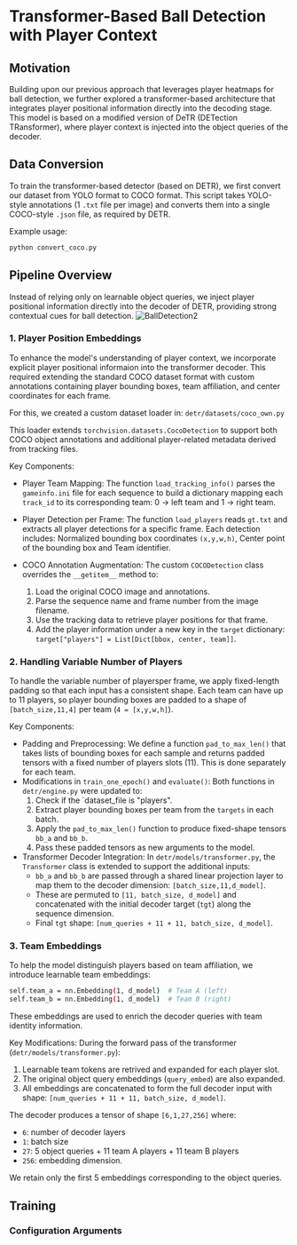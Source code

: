 # Transformer-Based Ball Detection with Player Context

## Motivation
Building upon our previous approach that leverages player heatmaps for ball detection, we further explored a transformer-based architecture that integrates player positional information directly into the decoding stage. This model is based on a modified version of DeTR (DETection TRansformer), where player context is injected into the object queries of the decoder.

## Data Conversion
To train the transformer-based detector (based on DETR), we first convert our dataset from YOLO format to COCO format. This script takes YOLO-style annotations (1 `.txt` file per image) and converts them into a single COCO-style `.json` file, as required by DETR.

Example usage:
```bash
python convert_coco.py
```

## Pipeline Overview
Instead of relying only on learnable object queries, we inject player positional information directly into the decoder of DETR, providing strong contextual cues for ball detection.
![BallDetection2](https://github.com/user-attachments/assets/13fda4ae-185a-4d7c-97f5-87cc7ac93415)

### 1. Player Position Embeddings
To enhance the model's understanding of player context, we incorporate explicit player positional informaion into the transformer decoder. This required extending the standard COCO dataset format with custom annotations containing player bounding boxes, team affiliation, and center coordinates for each frame.

For this, we created a custom dataset loader in: `detr/datasets/coco_own.py`

This loader extends `torchvision.datasets.CocoDetection` to support both COCO object annotations and additional player-related metadata derived from tracking files.

Key Components:
- Player Team Mapping: The function `load_tracking_info()` parses the `gameinfo.ini` file for each sequence to build a dictionary mapping each `track_id` to its corresponding team: 0 → left team and 1 → right team.
  
- Player Detection per Frame: The function `load_players` reads `gt.txt` and extracts all player detections for a specific frame. Each detection includes: Normalized bounding box coordinates `(x,y,w,h)`, Center point of the bounding box and Team identifier.
  
- COCO Annotation Augmentation: The custom `COCODetection` class overrides the `__getitem__` method to:
  1. Load the original COCO image and annotations.
  2. Parse the sequence name and frame number from the image filename.
  3. Use the tracking data to retrieve player positions for that frame.
  4. Add the player information under a new key in the `target` dictionary: `target["players"] = List[Dict[bbox, center, team]]`.

### 2. Handling Variable Number of Players
To handle the variable number of playersper frame, we apply fixed-length padding so that each input has a consistent shape. Each team can have up to 11 players, so player bounding boxes are padded to a shape of `[batch_size,11,4]` per team (`4 = [x,y,w,h]`).

Key Components:
- Padding and Preprocessing: We define a function `pad_to_max_len()` that takes lists of bounding boxes for each sample and returns padded tensors with a fixed number of players slots (11). This is done separately for each team.
- Modifications in `train_one_epoch()` and `evaluate()`: Both functions in `detr/engine.py` were updated to:
  1. Check if the `dataset_file is "players".
  2. Extract player bounding boxes per team from the `targets` in each batch.
  3. Apply the `pad_to_max_len()` function to produce fixed-shape tensors `bb_a` and `bb_b`.
  4. Pass these padded tensors as new arguments to the model.
- Transformer Decoder Integration: In `detr/models/transformer.py`, the `Transformer` class is extended to support the additional inputs:
  - `bb_a` and `bb_b` are passed through a shared linear projection layer to map them to the decoder dimension: `[batch_size,11,d_model]`.
  - These are permuted to `[11, batch_size, d_model]` and concatenated with the initial decoder target (`tgt`) along the sequence dimension.
  - Final `tgt` shape: `[num_queries + 11 + 11, batch_size, d_model]`.

### 3. Team Embeddings
To help the model distinguish players based on team affiliation, we introduce learnable team embeddings:
```bash
self.team_a = nn.Embedding(1, d_model)  # Team A (left)
self.team_b = nn.Embedding(1, d_model)  # Team B (right)
```
These embeddings are used to enrich the decoder queries with team identity information.

Key Modifications: During the forward pass of the transformer (`detr/models/transformer.py`):
1. Learnable team tokens are retrived and expanded for each player slot.
2. The original object query embeddings (`query_embed`) are also expanded.
3. All embeddings are concatenated to form the full decoder input with shape: `[num_queries + 11 + 11, batch_size, d_model]`.

The decoder produces a tensor of shape `[6,1,27,256]` where:
- `6`: number of decoder layers
- `1`: batch size
- `27`: 5 object queries + 11 team A players + 11 team B players
- `256`: embedding dimension.

We retain only the first 5 embeddings corresponding to the object queries. 

## Training

### Configuration Arguments
